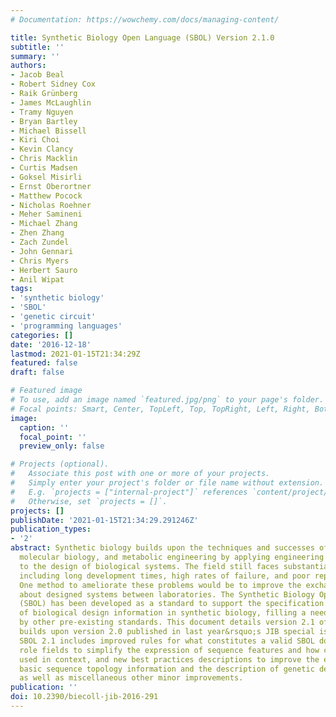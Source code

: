 ```yaml
---
# Documentation: https://wowchemy.com/docs/managing-content/

title: Synthetic Biology Open Language (SBOL) Version 2.1.0
subtitle: ''
summary: ''
authors:
- Jacob Beal
- Robert Sidney Cox
- Raik Grünberg
- James McLaughlin
- Tramy Nguyen
- Bryan Bartley
- Michael Bissell
- Kiri Choi
- Kevin Clancy
- Chris Macklin
- Curtis Madsen
- Goksel Misirli
- Ernst Oberortner
- Matthew Pocock
- Nicholas Roehner
- Meher Samineni
- Michael Zhang
- Zhen Zhang
- Zach Zundel
- John Gennari
- Chris Myers
- Herbert Sauro
- Anil Wipat
tags:
- 'synthetic biology'
- 'SBOL'
- 'genetic circuit'
- 'programming languages'
categories: []
date: '2016-12-18'
lastmod: 2021-01-15T21:34:29Z
featured: false
draft: false

# Featured image
# To use, add an image named `featured.jpg/png` to your page's folder.
# Focal points: Smart, Center, TopLeft, Top, TopRight, Left, Right, BottomLeft, Bottom, BottomRight.
image:
  caption: ''
  focal_point: ''
  preview_only: false

# Projects (optional).
#   Associate this post with one or more of your projects.
#   Simply enter your project's folder or file name without extension.
#   E.g. `projects = ["internal-project"]` references `content/project/deep-learning/index.md`.
#   Otherwise, set `projects = []`.
projects: []
publishDate: '2021-01-15T21:34:29.291246Z'
publication_types:
- '2'
abstract: Synthetic biology builds upon the techniques and successes of genetics,
  molecular biology, and metabolic engineering by applying engineering principles
  to the design of biological systems. The field still faces substantial challenges,
  including long development times, high rates of failure, and poor reproducibility.
  One method to ameliorate these problems would be to improve the exchange of information
  about designed systems between laboratories. The Synthetic Biology Open Language
  (SBOL) has been developed as a standard to support the specification and exchange
  of biological design information in synthetic biology, filling a need not satisfied
  by other pre-existing standards. This document details version 2.1 of SBOL that
  builds upon version 2.0 published in last year&rsquo;s JIB special issue. In particular,
  SBOL 2.1 includes improved rules for what constitutes a valid SBOL document, new
  role fields to simplify the expression of sequence features and how components are
  used in context, and new best practices descriptions to improve the exchange of
  basic sequence topology information and the description of genetic design provenance,
  as well as miscellaneous other minor improvements.
publication: ''
doi: 10.2390/biecoll-jib-2016-291
---
```

